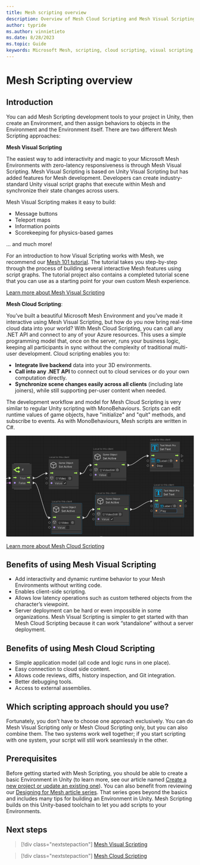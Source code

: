 ```yaml
---
title: Mesh scripting overview
description: Overview of Mesh Cloud Scripting and Mesh Visual Scripting.
author: typride
ms.author: vinnietieto
ms.date: 8/28/2023
ms.topic: Guide
keywords: Microsoft Mesh, scripting, cloud scripting, visual scripting, coding
---
```


# Mesh Scripting overview

## Introduction

You can add Mesh Scripting development tools to your project in Unity, then create an Environment, and then assign behaviors to objects in the Environment and the Environment itself. There are two different Mesh Scripting approaches:

**Mesh Visual Scripting**

The easiest way to add interactivity and magic to your Microsoft Mesh Environments with zero-latency responsiveness is through Mesh Visual Scripting. Mesh Visual Scripting is based on Unity Visual Scripting but has added features for Mesh development. Developers can create industry-standard Unity visual script graphs that execute within Mesh and synchronize their state changes across users. 

Mesh Visual Scripting makes it easy to build: 

- Message buttons 
- Teleport maps 
- Information points 
- Scorekeeping for physics-based games 

... and much more! 

For an introduction to how Visual Scripting works with Mesh, we recommend our [Mesh 101 tutorial](../getting-started/mesh-101-tutorial/mesh-101-01-overview-and-setup.md). The tutorial takes you step-by-step through the process of building several interactive Mesh features using script graphs. The tutorial project also contains a completed tutorial scene that you can use as a starting point for your own custom Mesh experience.

[Learn more about Mesh Visual Scripting](visual-scripting/visual-scripting-overview.md)

**Mesh Cloud Scripting**: 

You’ve built a beautiful Microsoft Mesh Environment and you’ve made it interactive using Mesh Visual Scripting, but how do you now bring real-time cloud data into your world? With Mesh Cloud Scripting, you can call any .NET API and connect to any of your Azure resources. This uses a simple programming model that, once on the server, runs your business logic, keeping all participants in sync without the complexity of traditional multi-user development. Cloud scripting enables you to: 

- **Integrate live backend** data into your 3D environments. 
- **Call into any .NET API** to connect out to cloud services or do your own computation directly.  
- **Synchronize scene changes easily across all clients** (including late joiners), while still supporting per-user content when needed. 

The development workflow and model for Mesh Cloud Scripting is very similar to regular Unity scripting with MonoBehaviours. Scripts can edit runtime values of game objects, have "initialize" and "quit" methods, and subscribe to events. As with MonoBehaviours, Mesh scripts are written in C#.

![______](../../media/mesh-scripting/001-graph-example.png)

[Learn more about Mesh Cloud Scripting](cloud-scripting/cloud-scripting-basic-concepts.md)

## Benefits of using Mesh Visual Scripting

- Add interactivity and dynamic runtime behavior to your Mesh Environments without writing code.
- Enables client-side scripting.
- Allows low latency operations such as custom tethered objects from the character’s viewpoint.
- Server deployment can be hard or even impossible in some organizations. Mesh Visual Scripting is simpler to get started with than Mesh Cloud Scripting because it can work “standalone” without a server deployment.

## Benefits of using Mesh Cloud Scripting

- Simple application model (all code and logic runs in one place).
- Easy connection to cloud side content.
- Allows code reviews, diffs, history inspection, and Git integration.
- Better debugging tools.
- Access to external assemblies.

## Which scripting approach should you use?

Fortunately, you don’t have to choose one approach exclusively. You can do Mesh Visual Scripting only or Mesh Cloud Scripting only, but you can also combine them. The two systems work well together; if you start scripting with one system, your script will still work seamlessly in the other.

## Prerequisites

Before getting started with Mesh Scripting, you should be able to create a basic Environment in Unity (to learn more, see our article named [Create a new project or update an existing one](../build-your-basic-environment/create-a-new-project-or-update.md)). You can also benefit from reviewing our [Designing for Mesh article series](../design/overview.md). That series goes beyond the basics and includes many tips for building an Environment in Unity. Mesh Scripting builds on this Unity-based toolchain to let you add scripts to your Environments.

## Next steps

> [!div class="nextstepaction"]
> [Mesh Visual Scripting](visual-scripting/visual-scripting-overview.md)

> [!div class="nextstepaction"]
> [Mesh Cloud Scripting](cloud-scripting/cloud-scripting-basic-concepts.md)

